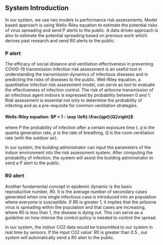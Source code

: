 ## System Introduction

In our system, we use two models to performance risk assessments. Model based approach is using Wells-Riley equation to estimate the potential risks of virus spreading and send P alerts to the public. A data driven approach is also to estimate the potential spreading based on previous work which derives past research and send R0 alerts to the public.

### P alert

The efficacy of social distance and ventilation effectiveness in preventing COVID-19 transmission Infection risk assessment is an useful tool in understanding the transmission dynamics of infectious diseases and in predicting the risks of diseases to the public. Well-Riley equation, a quantitative infection risk assessment model, can serve as tool to evaluate the effectiveness of infection control. The risk of airborne transmission of an infectious agent indoors is expressed by probability between 0 and 1. Risk assessment is essential not only to determine the probability of infecting and as a pre-requisite for common ventilation strategies.

####        Wells-Riley equation: $P = 1 - \exp \left(-\frac{qpt}{Q}\right)$

where $P$ the probability of infection after a certain exposure time $t$, $q$ is the quanta generation rate, $p$ is the rate of breathing, $Q$ is the room ventilation rate (with the outdoor air).

In our system, the building administrator can input the parameters of the indoor environment into the risk assessment system. After computing the probability of infection, the system will assist the building administrator to send a P alert to the public.

### R0 alert

Another fundamental concept in epidemic dynamic is the basic reproductive number, $R0$. It is the average number of secondary cases generated when one single infectious case is introduced into an population where everyone is susceptible. If $R0$ is greater 1, it implies that the airborne virus is spreading within the population and that cases are increasing, where $R0$ is less than 1, the disease is dying out. This can serve as a guideline on how intense the control policy is needed to control the spread.

In our system, the indoor CO2 data would be transmitted to our system in real time by sensors. If the input C02 value' $R0$ is greater than 0.5 , our system will automatically send a R0 alert to the public.
